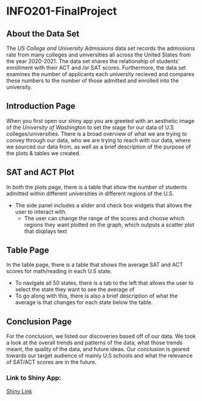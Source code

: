 # INFO201-FinalProject

## About the Data Set

The *US College and University Admissions* data set records the admissions rate from many colleges and universities all across the United States from the year 2020-2021. The data set shares the relationship of students' enrollment with their ACT and /or SAT scores. Furthermore, the data set examines the number of applicants each university recieved and compares these numbers to the number of those admitted and enrolled into the university.

## Introduction Page

When you first open our shiny app you are greeted with an aesthetic image of the *University of Washington* to set the stage for our data of U.S colleges/universities. There is a broad overview of what we are trying to convey through our data, who we are trying to reach with our data, where we sourced our data from, as well as a brief description of the purpose of the plots & tables we created.

## SAT and ACT Plot

In both the plots page, there is a table that show the number of students admitted within different universities in different regions of the U.S.

- The side panel includes a slider and check box widgets that allows the user to interact with.
   - The user can change the range of the scores and choose which regions they want plotted on the graph, which           outputs a scatter plot that displays text

## Table Page

In the table page, there is a table that shows the average SAT and ACT scores for math/reading in each U.S state.
- To navigate all 50 states, there is a tab to the left that allows the user to select the state they want to see the average of
- To go along with this, there is also a brief description of what the average is that changes for each state below the table.

## Conclusion Page

For the conclusion, we listed our discoveries based off of our data. We took a look at the overall trends and patterns of the data, what those trends meant, the quality of the data, and future ideas. Our conclusion is geared towards our target audience of mainly U.S schools and what the relevance of SAT/ACT scores are in the future.

### Link to Shiny App:

[Shiny Link](https://gracemhkta.shinyapps.io/Final-Shiny/)

